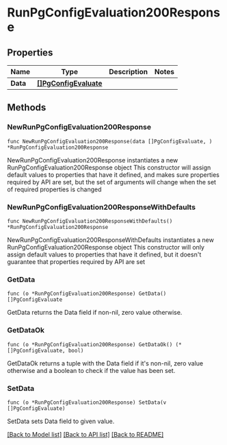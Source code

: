 # RunPgConfigEvaluation200Response

## Properties

Name | Type | Description | Notes
------------ | ------------- | ------------- | -------------
**Data** | [**[]PgConfigEvaluate**](PgConfigEvaluate.md) |  | 

## Methods

### NewRunPgConfigEvaluation200Response

`func NewRunPgConfigEvaluation200Response(data []PgConfigEvaluate, ) *RunPgConfigEvaluation200Response`

NewRunPgConfigEvaluation200Response instantiates a new RunPgConfigEvaluation200Response object
This constructor will assign default values to properties that have it defined,
and makes sure properties required by API are set, but the set of arguments
will change when the set of required properties is changed

### NewRunPgConfigEvaluation200ResponseWithDefaults

`func NewRunPgConfigEvaluation200ResponseWithDefaults() *RunPgConfigEvaluation200Response`

NewRunPgConfigEvaluation200ResponseWithDefaults instantiates a new RunPgConfigEvaluation200Response object
This constructor will only assign default values to properties that have it defined,
but it doesn't guarantee that properties required by API are set

### GetData

`func (o *RunPgConfigEvaluation200Response) GetData() []PgConfigEvaluate`

GetData returns the Data field if non-nil, zero value otherwise.

### GetDataOk

`func (o *RunPgConfigEvaluation200Response) GetDataOk() (*[]PgConfigEvaluate, bool)`

GetDataOk returns a tuple with the Data field if it's non-nil, zero value otherwise
and a boolean to check if the value has been set.

### SetData

`func (o *RunPgConfigEvaluation200Response) SetData(v []PgConfigEvaluate)`

SetData sets Data field to given value.



[[Back to Model list]](../README.md#documentation-for-models) [[Back to API list]](../README.md#documentation-for-api-endpoints) [[Back to README]](../README.md)


